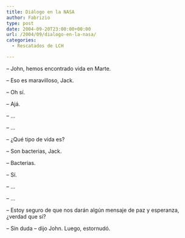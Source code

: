 ```yaml
---
title: Diálogo en la NASA
author: Fabrizio
type: post
date: 2004-09-20T23:00:00+00:00
url: /2004/09/dialogo-en-la-nasa/
categories:
  - Rescatados de LCH

---
```

&#8211; John, hemos encontrado vida en Marte.

&#8211; Eso es maravilloso, Jack.

&#8211; Oh sí.

&#8211; Ajá.

&#8211; &#8230;

&#8211; &#8230;

&#8211; ¿Qué tipo de vida es?

&#8211; Son bacterias, Jack.

&#8211; Bacterias. 

&#8211; Sí.

&#8211; &#8230;

&#8211; &#8230;

&#8211; Estoy seguro de que nos darán algún mensaje de paz y esperanza, ¿verdad que sí?

&#8211; Sin duda &#8211; dijo John. Luego, estornudó.